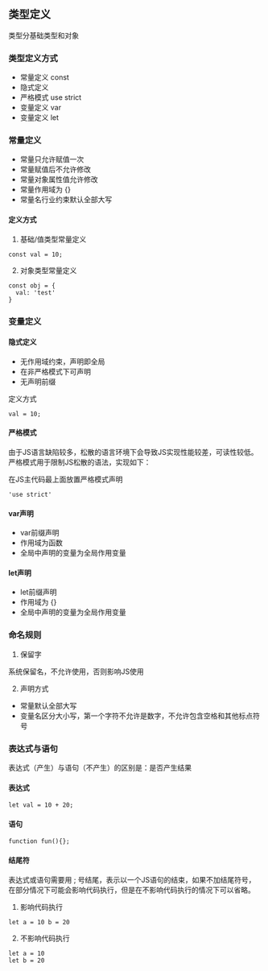 ## 类型定义

类型分基础类型和对象

### 类型定义方式

* 常量定义 const
* 隐式定义
* 严格模式 use strict
* 变量定义 var
* 变量定义 let


### 常量定义

* 常量只允许赋值一次
* 常量赋值后不允许修改
* 常量对象属性值允许修改
* 常量作用域为 {} 
* 常量名行业约束默认全部大写

#### 定义方式

1. 基础/值类型常量定义

```
const val = 10;
```

2. 对象类型常量定义

```
const obj = {
  val: 'test'
}
```

### 变量定义

#### 隐式定义

* 无作用域约束，声明即全局
* 在非严格模式下可声明
* 无声明前缀

定义方式

```
val = 10;
```

#### 严格模式

由于JS语言缺陷较多，松散的语言环境下会导致JS实现性能较差，可读性较低。
严格模式用于限制JS松散的语法，实现如下：

在JS主代码最上面放置严格模式声明

```
'use strict'
```

#### var声明

* var前缀声明
* 作用域为函数
* 全局中声明的变量为全局作用变量


#### let声明

* let前缀声明
* 作用域为 {}
* 全局中声明的变量为全局作用变量


### 命名规则

1. 保留字

系统保留名，不允许使用，否则影响JS使用

2. 声明方式

* 常量默认全部大写
* 变量名区分大小写，第一个字符不允许是数字，不允许包含空格和其他标点符号

### 表达式与语句

表达式（产生）与语句（不产生）的区别是：是否产生结果

#### 表达式

```
let val = 10 + 20;
```

#### 语句

```
function fun(){};
```

#### 结尾符

表达式或语句需要用 ; 号结尾，表示以一个JS语句的结束，如果不加结尾符号，
在部分情况下可能会影响代码执行，但是在不影响代码执行的情况下可以省略。

1. 影响代码执行

```
let a = 10 b = 20
```

2. 不影响代码执行

```
let a = 10
let b = 20
```




